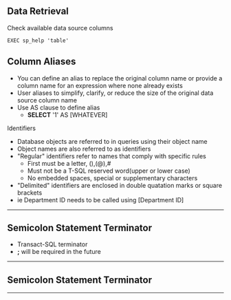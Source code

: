 Data Retrieval
---

Check available data source columns

	EXEC sp_help 'table'

## Column Aliases ##

- You can define an alias to replace the original column name or provide a column name for an expression where none already exists
- User aliases to simplify, clarify, or reduce the size of the original data source column name
- Use AS clause to define alias
	- **SELECT** '1' AS [WHATEVER]

Identifiers

- Database objects are referred to in queries using their object name
- Object names are also referred to as identifiers
- "Regular" identifiers refer to names that comply with specific rules
	- First must be a letter, (),(@),#
	- Must not be a T-SQL reserved word(upper or lower case)
	- No embedded spaces, special or supplementary characters
- "Delimited" identifiers are enclosed in double quatation marks or square brackets
- ie Department ID needs to be called using [Department ID]

---
## Semicolon Statement Terminator

- Transact-SQL terminator
- **;** will be required in the future
 
---

## Semicolon Statement Terminator

---